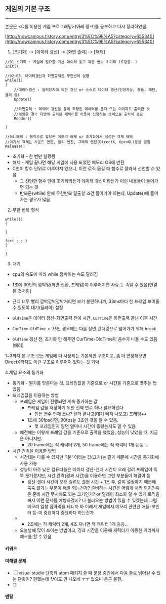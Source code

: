 ## 게임의 기본 구조

---

본문은 &lt;C를 이용한 게임 프로그래밍&gt;\(아래 링크\)를 공부하고 다시 정리하였음.

[http://nowcampus.tistory.com/entry/3%EC%9E%A5?category=655340](http://nowcampus.tistory.com/entry/3%EC%9E%A5?category=655340)



1. \[초기화\] -&gt; \[데이터 갱신\] -&gt; \[화면 출력\] -&gt; \[해제\]

```
//01.초기화 : 게임에 필요한 기본 데이터 읽고 각종 변수 초기화 (로딩중..)
init() 

//02~03. 데이터갱신과 화면출력은 무한반복 실행
while(1)  
{
    //데이터갱신 : 입력장치에 의한 갱신 or 스스로 데이터 갱신(인공지능, 충돌, 패턴, 물리 등)
    Update()

    //화면출력 : 데이터 갱신을 통해 확정된 데이터를 문자 또는 이미지로 출력한 것
    //게임은 결국 화면에 출력된 캐릭터를 이용해 진행하는 것이므로 출력이 중요
    Render()

}

//04.해제 : 동적으로 할당된 메모리 해제 or 초기화에서 생성한 객체 해제
//여기서 객체는 사운드 엔진, 물리 엔진, 그래픽 엔진(DirectX, OpenGL)등을 말함
Release()
```

* 초기화 - 한 번만 실행됨
* 해제 - 게임 끝나면 해당 게임에 사용 되었던 메모리 OS에 반환
* C언어 함수 단위로 이루어져 있으니, 이런 로직 옮길 때 함수로 잘라서 선언할 수 있음
  * 그 선언한 함수 안에 초기화라든가 데이터 갱신이라든가 이런 내용들이 들어가면 되는 것
  * 반복문\(while\) 안에 무한반복 탈출할 조건 들어가야 하는데, Update\(\)에 들어가는 경우가 많음



2. 무한 반복 형식

```
while(1)
{

}

for( ; ; )
{

}
```



3. 대기

* cpu의 속도에 따라 while 깜박이는 속도 달라짐
* 1초에 30번의 깜박임\(화면 전환, 프레임\)이 이루어지면 사람 눈 속일 수 있음\(연결된 것처럼\)
* 근데 너무 빨리 깜박깜박깜박거리면 보기 불편하니까, 33ms마다 한 프레임 보여줄 수 있도록 대기\(딜레이\) 설정

* `OldTime`은 데이터 갱신-화면출력 전에 시간, `CurTime`은 화면출력 끝난 이후 시간
* `CurTime-OldTime > 33`인 경우에는 다음 장면 렌더링으로 넘어가기 위해 `break`
* `OldTime` 갱신 전, 초기화 안 해주면 CurTime-OldTime이 음수가 나올 수도 있음\(에러\)



1~3까지 본 구조 모든 게임에 다 사용되는 기본적인 구조이고, 좀 더 연장해보면 DirectX까지도 이런 구조로 이루어져 있다는 것 기억



4.게임 요소의 동기화

* 동기화 - 뭔가를 맞춘다는 것,  프레임값을 기준으로 or 시간을 기준으로 맞추는 법 있음
* 프레임값을 이용하는 방법
  * 프레임은 게임이 진행되면 계속 증가하는 값
    * 프레임 값을 저장하기 위한 전역 변수 하나 필요하겠다 
      * 만든 변수 언제 쓰나? 렌더 끝나고\(대기 빠져 나오고\) 프레임++
    * 1초에 30fps라면, 90fps는 3초인 것을 알 수 있음. 
      * 몇 프레임인지 알면 얼마나 시간이 흘렀는지도 알 수 있음
  * 예전에는 이렇게 프레임 값을 기준으로 출력을 했었음, 성능이 낮았을 때, 지금은 아니지만.
    * 20 frame에는 적 캐릭터 2개, 50 frame에는 적 캐릭터 1개 등등.... 
* 시간 간격을 이용한 방법
  * 시간대는 다를 수 있지만 '1분' 이라는 값\(크기\)는 같기 때문에 시간을 동기화에 사용 가능
  * 성능이 아주 낮은 컴퓨터들은 데이터 갱신-렌더 시간이 오래 걸려 프레임이 뚝뚝 끊기겠지만, 시간 간격\(경과 시간\)을 이용하면 그런 부분들이 해결이 됨
    * 갱신-렌더 시간이 오래 걸려도 출현 시간 + 1초 후, 같이 설정하기 때문에 뚝뚝 끊기는 부분이 해결 되는건가? 준비하는 시간은 어떻게 처리 되지? 혹은 준비 시간 무시해도 되는 크기인가? or 딜레이 최소화 할 수 있게 로직을 짜서 이런 문제를 예방하겠지? 다 불러오는 방법이 있을 수 있겠는데 그럼 메모리 엄청 잡아먹을 테니까 아 이래서 게임에서 메모리 관련된 애들-포인터 등-이 중요하다 중요하다 하는건가
  * * 2초에는 적 캐릭터 2개, 4초 지나면 적 캐릭터 1개 등등...
  * 오늘날에 많이 쓰이는 방법이고, 경과 시간을 이용해 캐릭터가 이동한 거리까지 체크를 할 수 있음



#### 키워드



#### 미해결 문제

* [ ] visual studio 단축키
  atom 패키지 쓸 때 문장 중간에서 다음 줄로 넘어갈 수 있는 단축키? 편했는데 찾아도 안 나오네 ㅜㅜ 없으니 은근 불편..
* [ ] 
#### 멘탈



